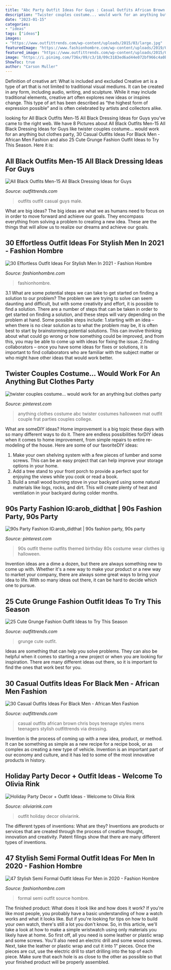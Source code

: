 ```yaml
---
title: "Abc Party Outfit Ideas For Guys : Casual Outfits African Brown Chris Boys Teenage Styles Mens Teenagers Stylish Outfittrends Via Dressing"
description: "Twister couples costume... would work for an anything but clothes party"
date: "2023-01-15"
categories:
- "ideas"
tags: ["ideas"]
images:
- "https://www.outfittrends.com/wp-content/uploads/2015/03/large.jpg"
featuredImage: "https://www.fashionhombre.com/wp-content/uploads/2019/07/Effortless-Outfit-Ideas-For-Stylish-Men-In-2019-2.jpg"
featured_image: "https://www.outfittrends.com/wp-content/uploads/2015/07/black-male-casual-outfit-10.jpg"
image: "https://i.pinimg.com/736x/09/c3/18/09c3183ed6ad44e072bf966c4a0babac--s-wear-s-party.jpg"
ShowToc: true
author: "Carson Muller"
---
```



Definition of creative art: What is included and excluded
Creative art is a type of art that is not limited to traditional visual mediums. It can be created in any form, including audio, writing, and sculpture. While it may include traditional elements, creative art often explores new ideas or inspires change. This type of art has been described as “the highest form of expression possible” and is often celebrated by artists and collectors alike.

	

		
looking for All Black Outfits Men-15 All Black Dressing Ideas for Guys you've came to the right web. We have 8 Pictures about All Black Outfits Men-15 All Black Dressing Ideas for Guys like twister couples costume... would work for an anything but clothes party, 30 Casual Outfits Ideas For Black Men - African Men Fashion and also 25 Cute Grunge Fashion Outfit Ideas to Try This Season. Here it is:
		
    
## All Black Outfits Men-15 All Black Dressing Ideas For Guys

<img loading=lazy src="https://www.outfittrends.com/wp-content/uploads/2015/07/black-male-casual-outfit-10.jpg" onerror="this.onerror=null;this.src='https://tse4.mm.bing.net/th?id=OIP.TshNbiE88cvwd0nv24-ZxAHaLH&amp;pid=15.1';" alt="All Black Outfits Men-15 All Black Dressing Ideas for Guys">

_Source: outfittrends.com_

>outfits outfit casual guys male. 

	

What are big ideas?
The big ideas are what we as humans need to focus on in order to move forward and achieve our goals. They encompass everything from solving a problem to creating a new idea. These are the things that will allow us to realize our dreams and achieve our goals.

    
## 30 Effortless Outfit Ideas For Stylish Men In 2021 - Fashion Hombre

<img loading=lazy src="https://www.fashionhombre.com/wp-content/uploads/2019/07/Effortless-Outfit-Ideas-For-Stylish-Men-In-2019-2.jpg" onerror="this.onerror=null;this.src='https://tse2.mm.bing.net/th?id=OIP.ZkZO0U5Lwgn7XJOnJ1e0BQHaKJ&amp;pid=15.1';" alt="30 Effortless Outfit Ideas For Stylish Men In 2021 - Fashion Hombre">

_Source: fashionhombre.com_

>fashionhombre. 

	

3.1 What are some potential steps we can take to get started on finding a solution to our problem?
The problem we are trying to solve can seem daunting and difficult, but with some creativity and effort, it is possible to find a solution. There are a number of steps that can be taken in order to get started on finding a solution, and these steps will vary depending on the problem at hand. Some possible steps include: 
1.starting with an idea – when there is no clear solution as to what the problem may be, it is often best to start by brainstorming potential solutions. This can involve thinking about what could go wrong or how something could be improved, and from this, you may be able to come up with ideas for fixing the issue. 
2.finding collaborators – once you have some ideas for fixes or solutions, it is important to find collaborators who are familiar with the subject matter or who might have other ideas that would work better.

    
## Twister Couples Costume... Would Work For An Anything But Clothes Party

<img loading=lazy src="https://i.pinimg.com/736x/46/f6/28/46f6287ca21f3064b92093b4f77c7f01--abc-party-costumes-couple-costumes.jpg" onerror="this.onerror=null;this.src='https://tse1.mm.bing.net/th?id=OIP.kf0oUP40EtDH-QbzSJZgZQHaJ-&amp;pid=15.1';" alt="twister couples costume... would work for an anything but clothes party">

_Source: pinterest.com_

>anything clothes costume abc twister costumes halloween mat outfit couple frat parties couples college. 

	

What are someDIY ideas?
Home improvement is a big topic these days with so many different ways to do it. There are endless possibilities forDIY ideas when it comes to home improvement, from simple repairs to entire re-modeling of the house. Here are some of our favoriteDIY ideas:
1. Make your own shelving system with a few pieces of lumber and some screws. This can be an easy project that can help improve your storage options in your home.
2. Add a tree stand to your front porch to provide a perfect spot for enjoying the views while you cook or read a book.
3. Build a small wood burning stove in your backyard using some natural materials like logs, rocks, and dirt. This will create plenty of heat and ventilation in your backyard during colder months. 

    
## 90s Party Fashion IG:arob_didthat | 90s Fashion Party, 90s Party

<img loading=lazy src="https://i.pinimg.com/736x/09/c3/18/09c3183ed6ad44e072bf966c4a0babac--s-wear-s-party.jpg" onerror="this.onerror=null;this.src='https://tse3.mm.bing.net/th?id=OIP.4OoInPA_wCCTItNyeSGVpgHaJ3&amp;pid=15.1';" alt="90s Party Fashion IG:arob_didthat | 90s fashion party, 90s party">

_Source: pinterest.com_

>90s outfit theme outfits themed birthday 80s costume wear clothes ig halloween. 

	

Invention ideas are a dime a dozen, but there are always something new to come up with. Whether it's a new way to make your product or a new way to market your company, there are always some great ways to bring your idea to life. With so many ideas out there, it can be hard to decide which one to pursue.

    
## 25 Cute Grunge Fashion Outfit Ideas To Try This Season

<img loading=lazy src="https://www.outfittrends.com/wp-content/uploads/2015/03/large.jpg" onerror="this.onerror=null;this.src='https://tse2.mm.bing.net/th?id=OIP.puK9weENyIUW0Zrivzb0BQHaLH&amp;pid=15.1';" alt="25 Cute Grunge Fashion Outfit Ideas to Try This Season">

_Source: outfittrends.com_

>grunge cute outfit. 

	

Ideas are something that can help you solve problems. They can also be helpful when it comes to starting a new project or when you are looking for inspiration. There are many different ideas out there, so it is important to find the ones that work best for you.

    
## 30 Casual Outfits Ideas For Black Men - African Men Fashion

<img loading=lazy src="https://www.outfittrends.com/wp-content/uploads/2016/12/african-teenage-boys-casual-outfits-.jpg" onerror="this.onerror=null;this.src='https://tse3.mm.bing.net/th?id=OIP.IeqhZToHRaucg7h5RFIhvQAAAA&amp;pid=15.1';" alt="30 Casual Outfits Ideas For Black Men - African Men Fashion">

_Source: outfittrends.com_

>casual outfits african brown chris boys teenage styles mens teenagers stylish outfittrends via dressing. 

	

Invention is the process of coming up with a new idea, product, or method. It can be something as simple as a new recipe for a recipe book, or as complex as creating a new type of vehicle. Invention is an important part of our economy and culture, and it has led to some of the most innovative products in history.

    
## Holiday Party Decor + Outfit Ideas - Welcome To Olivia Rink

<img loading=lazy src="http://oliviarink.com/wp-content/uploads/2017/12/amf_7516-2.jpg" onerror="this.onerror=null;this.src='https://tse2.mm.bing.net/th?id=OIP.w0oDqtDDN9NMVQYWRltOAAHaLH&amp;pid=15.1';" alt="Holiday Party Decor + Outfit Ideas - Welcome to Olivia Rink">

_Source: oliviarink.com_

>outfit holiday decor oliviarink. 

	

The different types of inventions: What are they?
Inventions are products or services that are created through the process of creative thought, innovation and creativity. Patent filings show that there are many different types of inventions.

    
## 47 Stylish Semi Formal Outfit Ideas For Men In 2020 - Fashion Hombre

<img loading=lazy src="http://fashionhombre.com/wp-content/uploads/2019/05/Best-Semi-Formal-Outfit-Ideas-For-Men-8.jpg" onerror="this.onerror=null;this.src='https://tse1.mm.bing.net/th?id=OIP.MtX-L6XDZx657Y6zhBr1kwHaLH&amp;pid=15.1';" alt="47 Stylish Semi Formal Outfit Ideas For Men in 2020 - Fashion Hombre">

_Source: fashionhombre.com_

>formal semi outfit source hombre. 

	

The finished product: What does it look like and how does it work?
If you're like most people, you probably have a basic understanding of how a watch works and what it looks like. But if you're looking for tips on how to build your own watch, there's still a lot you don't know.  So, in this article, we'll take a look at how to make a simple wristwatch using only materials you likely have at home. 
So first off, all you need is some leather or plastic wrap and some screws. You'll also need an electric drill and some wood screws. Next, take the leather or plastic wrap and cut it into 1" pieces. Once the pieces are cut, use the electric drill to start drilling into the top of each piece. Make sure that each hole is as close to the other as possible so that your finished product will be properly assembled.

